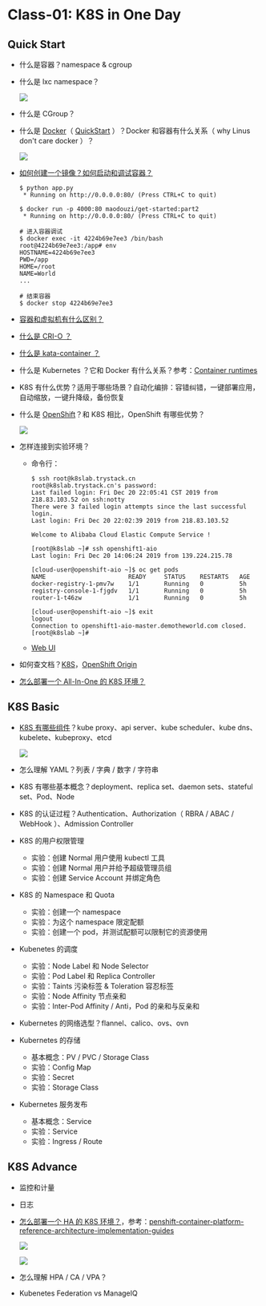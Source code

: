 # Class-01: K8S in One Day

## Quick Start

- 什么是容器？namespace & cgroup
- 什么是 lxc namespace？

    ![](https://camo.githubusercontent.com/32d7d4def8e4bfef2562f15b073083272ee1d13f/687474703a2f2f6c616f61722e6769746875622e696f2f696d616765732f6e616d6573706163652d73706163652e706e67)

- 什么是 CGroup？
- 什么是 [Docker](https://docs.docker.com/engine/docker-overview/#namespaces)（ [QuickStart](https://docs.docker.com/get-started/) ）？Docker 和容器有什么关系（ why Linus don't care docker ）？

    ![](https://camo.githubusercontent.com/c998b5298e47a56406a882fa983079f50be88230/68747470733a2f2f692e696d6775722e636f6d2f57476a754270532e706e67)

- [如何创建一个镜像？如何启动和调试容器？](https://github.com/99cloud/lab-openstack/tree/master/src/docker-quickstart)

    ```console
    $ python app.py
     * Running on http://0.0.0.0:80/ (Press CTRL+C to quit)

    $ docker run -p 4000:80 maodouzi/get-started:part2
     * Running on http://0.0.0.0:80/ (Press CTRL+C to quit)

    # 进入容器调试
    $ docker exec -it 4224b69e7ee3 /bin/bash
    root@4224b69e7ee3:/app# env
    HOSTNAME=4224b69e7ee3
    PWD=/app
    HOME=/root
    NAME=World
    ...

    # 结束容器
    $ docker stop 4224b69e7ee3
    ```

- [容器和虚拟机有什么区别？](https://docs.docker.com/get-started/)
- [什么是 CRI-O ？](https://zhuanlan.zhihu.com/p/30667806)
-  [什么是 kata-container ？](https://katacontainers.io/collateral/kata-containers-1pager.pdf)
- 什么是 Kubernetes ？它和 Docker 有什么关系？参考：[Container runtimes](https://kubernetes.io/docs/setup/production-environment/container-runtimes/)
- K8S 有什么优势？适用于哪些场景？自动化编排：容错纠错，一键部署应用，自动缩放，一键升降级，备份恢复
- 什么是 [OpenShift](https://www.openshift.com/learn/what-is-openshift-x)？和 K8S 相比，OpenShift 有哪些优势？

    ![](https://www.openshift.com/hubfs/images/illustrations/marketure-diagram.svg)

- 怎样连接到实验环境？
    - 命令行：

        ```console
        $ ssh root@k8slab.trystack.cn
        root@k8slab.trystack.cn's password:
        Last failed login: Fri Dec 20 22:05:41 CST 2019 from 218.83.103.52 on ssh:notty
        There were 3 failed login attempts since the last successful login.
        Last login: Fri Dec 20 22:02:39 2019 from 218.83.103.52

        Welcome to Alibaba Cloud Elastic Compute Service !

        [root@k8slab ~]# ssh openshift1-aio
        Last login: Fri Dec 20 14:06:24 2019 from 139.224.215.78

        [cloud-user@openshift-aio ~]$ oc get pods
        NAME                       READY     STATUS    RESTARTS   AGE
        docker-registry-1-pmv7w    1/1       Running   0          5h
        registry-console-1-fjgdv   1/1       Running   0          5h
        router-1-t46zw             1/1       Running   0          5h

        [cloud-user@openshift-aio ~]$ exit
        logout
        Connection to openshift1-aio-master.demotheworld.com closed.
        [root@k8slab ~]#
        ```

    - [Web UI](https://console.openshift1-aio-apps.demotheworld.com/k8s/cluster/projects)
- 如何查文档？[K8S](https://kubernetes.io/)，[OpenShift Origin](https://www.okd.io/)
- [怎么部署一个 All-In-One 的 K8S 环境？](https://github.com/99cloud/training-kubernetes/blob/master/doc/deploy-k8s-manual.md)

## K8S Basic

- [K8S 有哪些组件](https://kubernetes.io/zh/docs/concepts/architecture/#)？kube proxy、api server、kube scheduler、kube dns、kubelete、kubeproxy、etcd

    ![](https://d33wubrfki0l68.cloudfront.net/e298a92e2454520dddefc3b4df28ad68f9b91c6f/70d52/images/docs/pre-ccm-arch.png)

- 怎么理解 YAML？列表 / 字典 / 数字 / 字符串
- K8S 有哪些基本概念？deployment、replica set、daemon sets、stateful set、Pod、Node
- K8S 的认证过程？Authentication、Authorization（ RBRA / ABAC / WebHook ）、Admission Controller
- K8S 的用户权限管理
    - 实验：创建 Normal 用户使用 kubectl 工具
    - 实验：创建 Normal 用户并给予超级管理员组
    - 实验：创建 Service Account 并绑定角色
- K8S 的 Namespace 和 Quota
    - 实验：创建一个 namespace
    - 实验：为这个 namespace 限定配额
    - 实验：创建一个 pod，并测试配额可以限制它的资源使用
- Kubenetes 的调度
    - 实验：Node Label 和 Node Selector
    - 实验：Pod Label 和 Replica Controller
    - 实验：Taints 污染标签 & Toleration 容忍标签
    - 实验：Node Affinity 节点亲和
    - 实验：Inter-Pod Affinity / Anti，Pod 的亲和与反亲和
- Kubernetes 的网络选型？flannel、calico、ovs、ovn
- Kubernetes 的存储
    - 基本概念：PV / PVC / Storage Class
    - 实验：Config Map
    - 实验：Secret
    - 实验：Storage Class
- Kubernetes 服务发布
    - 基本概念：Service
    - 实验：Service
    - 实验：Ingress / Route

## K8S Advance

- 监控和计量
- 日志
- [怎么部署一个 HA 的 K8S 环境？](https://github.com/99cloud/training-kubernetes/blob/master/doc/deploy-aws-ha-k8s-cluster.md)，参考：[penshift-container-platform-reference-architecture-implementation-guides](https://blog.openshift.com/openshift-container-platform-reference-architecture-implementation-guides/)

    ![](https://i1.wp.com/blog.openshift.com/wp-content/uploads/refarch-ocp-on-azure-v6.png?w=1338&ssl=1)

    ![](https://miro.medium.com/max/2712/1*hX5dwGlqq4-myZNSbYwZ7g.png)

- 怎么理解 HPA / CA / VPA？
- Kubenetes Federation vs ManageIQ